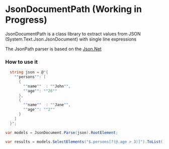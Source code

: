 # JsonDocumentPath  (Working in Progress)
JsonDocumentPath is a class library to extract values from JSON (System.Text.Json.JsonDocument) with single line expressions

The JsonPath parser is based on the [Json.Net](https://github.com/JamesNK/Newtonsoft.Json)

### How to use it

```csharp
  string json = @"{
    ""persons"": [
      {
        ""name""  : ""John"",
        ""age"": ""26""
      },
      {
        ""name""  : ""Jane"",
        ""age"": ""2""
      }
    ]
  }";

var models = JsonDocument.Parse(json).RootElement;

var results = models.SelectElements("$.persons[?(@.age > 3)]").ToList();
```
